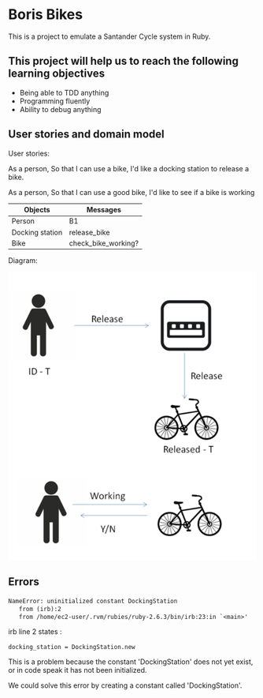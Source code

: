 # Boris Bikes

This is a project to emulate a Santander Cycle system in Ruby.

## This project will help us to reach the following learning objectives
- Being able to TDD anything
- Programming fluently
- Ability to debug anything

## User stories and domain model

User stories:

As a person,
So that I can use a bike,
I'd like a docking station to release a bike.

As a person,
So that I can use a good bike,
I'd like to see if a bike is working


Objects | Messages
---------|----------
 Person | B1 
 Docking station | release_bike 
 Bike | check_bike_working? 

 Diagram:

 ![diagram](./images/user-stories-diagram2.png)
 
 ## Errors
 
 ```
NameError: uninitialized constant DockingStation
    from (irb):2
    from /home/ec2-user/.rvm/rubies/ruby-2.6.3/bin/irb:23:in `<main>'
```

irb line 2 states : 
```
docking_station = DockingStation.new
```
This is a problem because the constant 'DockingStation' does not yet exist, or in code speak it has not been initialized.

We could solve this error by creating a constant called 'DockingStation'.